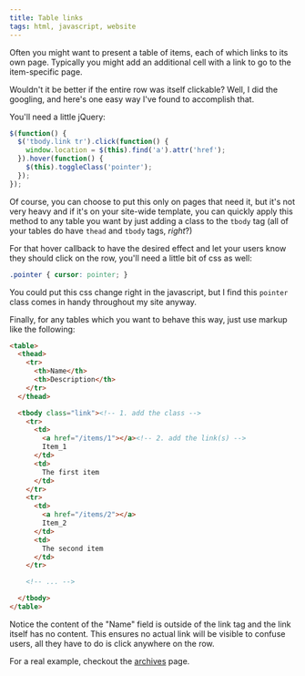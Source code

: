 ```yaml
---
title: Table links
tags: html, javascript, website
---
```


Often you might want to present a table of items, each of which links to 
its own page. Typically you might add an additional cell with a link to 
go to the item-specific page.

Wouldn't it be better if the entire row was itself clickable? Well, I 
did the googling, and here's one easy way I've found to accomplish that.

You'll need a little jQuery:

```javascript 
$(function() {
  $('tbody.link tr').click(function() {
    window.location = $(this).find('a').attr('href');
  }).hover(function() {
    $(this).toggleClass('pointer');
  });
});
```

Of course, you can choose to put this only on pages that need it, but 
it's not very heavy and if it's on your site-wide template, you can 
quickly apply this method to any table you want by just adding a class 
to the `tbody` tag (all of your tables do have `thead` and `tbody` tags, 
*right*?)

For that hover callback to have the desired effect and let your users 
know they should click on the row, you'll need a little bit of css as 
well:

```css 
.pointer { cursor: pointer; }
```

You could put this css change right in the javascript, but I find this 
`pointer` class comes in handy throughout my site anyway.

Finally, for any tables which you want to behave this way, just use 
markup like the following:

```html 
<table>
  <thead>
    <tr>
      <th>Name</th>
      <th>Description</th>
    </tr>
  </thead>

  <tbody class="link"><!-- 1. add the class -->
    <tr>
      <td>
        <a href="/items/1"></a><!-- 2. add the link(s) -->
        Item_1
      </td>
      <td>
        The first item
      </td>
    </tr>
    <tr>
      <td>
        <a href="/items/2"></a>
        Item_2
      </td>
      <td>
        The second item
      </td>
    </tr>

    <!-- ... -->

  </tbody>
</table>
```

Notice the content of the "Name" field is outside of the link tag and 
the link itself has no content. This ensures no actual link will be 
visible to confuse users, all they have to do is click anywhere on the 
row.

For a real example, checkout the [archives][] page.

[archives]: /archives/
